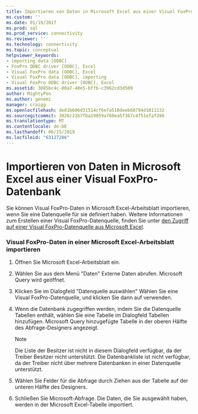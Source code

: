 ```yaml
---
title: Importieren von Daten in Microsoft Excel aus einer Visual FoxPro-Datenbank | Microsoft-Dokumentation
ms.custom: ''
ms.date: 01/19/2017
ms.prod: sql
ms.prod_service: connectivity
ms.reviewer: ''
ms.technology: connectivity
ms.topic: conceptual
helpviewer_keywords:
- importing data [ODBC]
- FoxPro ODBC driver [ODBC], Excel
- Visual FoxPro data [ODBC], Excel
- Visual FoxPro data [ODBC], importing
- Visual FoxPro ODBC driver [ODBC], Excel
ms.assetid: 3085bc4c-00a7-40e5-bffb-c3962cd3d509
author: MightyPen
ms.author: genemi
manager: craigg
ms.openlocfilehash: de81b606d31514cf6e7a518deeb68794d1011132
ms.sourcegitcommit: 3026c22b7fba19059a769ea5f367c4f51efaf286
ms.translationtype: MT
ms.contentlocale: de-DE
ms.lasthandoff: 06/15/2019
ms.locfileid: "63127286"
---
```

# <a name="importing-data-into-microsoft-excel-from-a-visual-foxpro-database"></a>Importieren von Daten in Microsoft Excel aus einer Visual FoxPro-Datenbank
Sie können Visual FoxPro-Daten in Microsoft Excel-Arbeitsblatt importieren, wenn Sie eine Datenquelle für sie definiert haben. Weitere Informationen zum Erstellen einer Visual FoxPro-Datenquelle, finden Sie unter [den Zugriff auf einer Visual FoxPro-Datenquelle aus Microsoft Excel](../../odbc/microsoft/accessing-a-visual-foxpro-data-source-from-microsoft-excel.md).  
  
### <a name="to-import-visual-foxpro-data-into-an-microsoft-excel-worksheet"></a>Visual FoxPro-Daten in einer Microsoft Excel-Arbeitsblatt importieren  
  
1.  Öffnen Sie Microsoft Excel-Arbeitsblatt ein.  
  
2.  Wählen Sie aus dem Menü "Daten" Externe Daten abrufen. Microsoft Query wird geöffnet.  
  
3.  Klicken Sie im Dialogfeld "Datenquelle auswählen" Wählen Sie eine Visual FoxPro-Datenquelle, und klicken Sie dann auf verwenden.  
  
4.  Wenn die Datenbank zugegriffen werden, indem Sie die Datenquelle Tabellen enthält, wählen Sie eine Tabelle im Dialogfeld Tabellen hinzufügen. Microsoft Query hinzugefügte Tabelle in der oberen Hälfte des Abfrage-Designers angezeigt.  
  
    > [!NOTE]  
    >  Die Liste der Besitzer ist nicht in diesem Dialogfeld verfügbar, da der Treiber Besitzer nicht unterstützt. Die Datenbankliste ist nicht verfügbar, da der Treiber nicht über mehrere Datenbanken in einer Datenquelle unterstützt.  
  
5.  Wählen Sie Felder für die Abfrage durch Ziehen aus der Tabelle auf der unteren Hälfte des Designers.  
  
6.  Schließen Sie Microsoft-Abfrage. Die Daten, die Sie ausgewählt haben, werden in der Microsoft Excel-Tabelle importiert.
